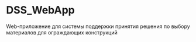 # DSS_WebApp
Web-приложение для системы поддержки принятия решения по выбору материалов для ограждающих конструкций

